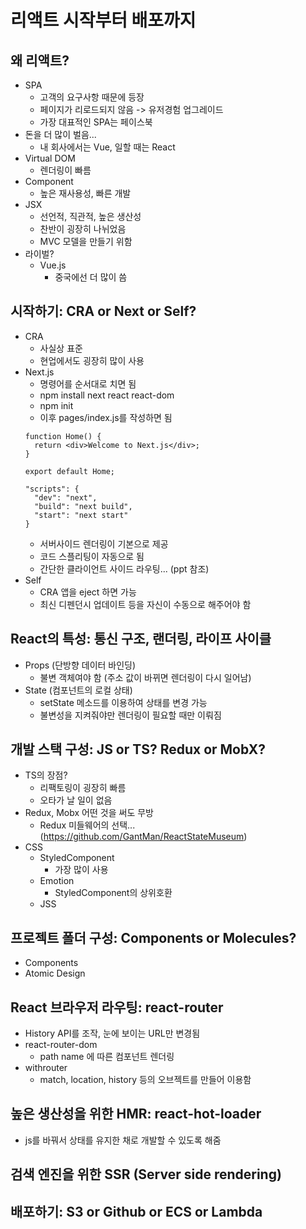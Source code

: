 # 리액트 시작부터 배포까지

## 왜 리액트?
- SPA
  - 고객의 요구사항 때문에 등장
  - 페이지가 리로드되지 않음 -> 유저경험 업그레이드
  - 가장 대표적인 SPA는 페이스북
- 돈을 더 많이 벌음...
  - 내 회사에서는 Vue, 일할 때는 React
- Virtual DOM
  - 렌더링이 빠름
- Component
  - 높은 재사용성, 빠른 개발
- JSX
  - 선언적, 직관적, 높은 생산성
  - 찬반이 굉장히 나뉘었음
  - MVC 모델을 만들기 위함
- 라이벌?
  - Vue.js
    - 중국에선 더 많이 씀

## 시작하기: CRA or Next or Self?
- CRA
  - 사실상 표준 
  - 현업에서도 굉장히 많이 사용
- Next.js
  - 명령어를 순서대로 치면 됨
  - npm install next react react-dom
  - npm init
  - 이후 pages/index.js를 작성하면 됨
  ```
  function Home() {
    return <div>Welcome to Next.js</div>;
  }
  
  export default Home;
  ```
  ```
  "scripts": {
    "dev": "next",
    "build": "next build",
    "start": "next start"
  }
  ```
  - 서버사이드 렌더링이 기본으로 제공
  - 코드 스플리팅이 자동으로 됨
  - 간단한 클라이언트 사이드 라우팅... (ppt 참조)
- Self
  - CRA 앱을 eject 하면 가능
  - 최신 디펜던시 업데이트 등을 자신이 수동으로 해주어야 함

## React의 특성: 통신 구조, 랜더링, 라이프 사이클
- Props (단방향 데이터 바인딩)
  - 불변 객체여야 함 (주소 값이 바뀌면 렌더링이 다시 일어남)
- State (컴포넌트의 로컬 상태)
  - setState 메소드를 이용하여 상태를 변경 가능
  - 불변성을 지켜줘야만 렌더링이 필요할 때만 이뤄짐

## 개발 스택 구성: JS or TS? Redux or MobX?
- TS의 장점?
  - 리팩토링이 굉장히 빠름
  - 오타가 날 일이 없음
- Redux, Mobx 어떤 것을 써도 무방
  - Redux 미들웨어의 선택... (https://github.com/GantMan/ReactStateMuseum)
- CSS
  - StyledComponent
    - 가장 많이 사용
  - Emotion
    - StyledComponent의 상위호환
  - JSS
  
## 프로젝트 폴더 구성: Components or Molecules?
- Components
- Atomic Design

## React 브라우저 라우팅: react-router
- History API를 조작, 눈에 보이는 URL만 변경됨
- react-router-dom
  - path name 에 따른 컴포넌트 렌더링
- withrouter
  - match, location, history 등의 오브젝트를 만들어 이용함
  
## 높은 생산성을 위한 HMR: react-hot-loader
- js를 바꿔서 상태를 유지한 채로 개발할 수 있도록 해줌

## 검색 엔진을 위한 SSR (Server side rendering)

## 배포하기: S3 or Github or ECS or Lambda
